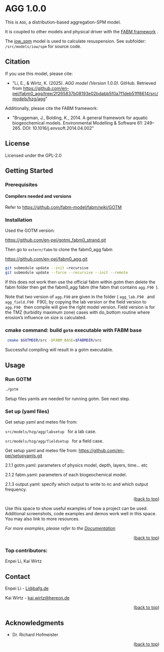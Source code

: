 # AGG 1.0.0

This is `AGG`, a distribution-based aggregation-SPM model. 

It is coupled to other models and physical driver with the [FABM framework](https://github.com/fabm-model/fabm/wiki) .

The [iow_spm](https://github.com/en-pei/fabm0_agg/tree/d770ff65ddb2882371e50d3a071b0a2067c3b0d3/src/models/iow/spm) model is used to calculate resuspension. See subfolder: `/src/models/iow/spm` for source code.

## Citation

If you use this model, please cite:
- "Li, E., & Wirtz, K. (2025). _AGG model (Version 1.0.0)_. GitHub. Retrieved from https://github.com/en-pei/fabm0_agg/tree/2f265837b08193e02bdabb5f0a7f1deb51ff8614/src/models/hzg/agg"


Additionally, please cite the FABM framework:
- "Bruggeman, J., Bolding, K., 2014. A general framework for aquatic biogeochemical models. Environmental Modelling & Software 61: 249–265. DOI: 10.1016/j.envsoft.2014.04.002"

## License
Licensed under the GPL-2.0 


<!-- GETTING STARTED -->
## Getting Started
### Prerequisites
#### Compilers needed and versions
Refer to https://github.com/fabm-model/fabm/wiki/GOTM


### Installation
Used the GOTM version:

https://github.com/en-pei/gotmj_fabm0_strand.git


Then go to `extern/fabm` to clone the fabm0_agg fabm

https://github.com/en-pei/fabm0_agg.git

   ```sh
git submodule update --init –recursive
git submodule update --force --recursive --init --remote
   ```

If this does not work then use the official fabm within gotm then delete the fabm folder then get the fabm0_agg fabm (the fabm that contains  `agg.F90 `).


Note that two version of `agg.F90` are given in the folder ( `agg_lab.F90 ` and  `agg_field.F90 ` F90), by copying the lab version or the field version to  `agg.F90 ` then compile will give the right model version. Field version is for the TMZ (turbidity maximum zone) cases with do_bottom routine where erosion’s influence on size is calculated.




### cmake command: build `gotm` executable with FABM base
   ```sh
    cmake $GOTMDIR/src -DFABM_BASE=$FABMDIR/src
   ```
Successful compiling will result in a gotm executable. 





<!-- USAGE EXAMPLES -->
## Usage

### Run GOTM
   ```sh
   ./gotm
   ```
Setup files yamls are needed for running gotm. See next step.


### Set up (yaml files)
Get setup yaml and meteo file from:

 `src/models/hzg/agg/labsetup ` for a lab case.

 `src/models/hzg/agg/fieldsetup ` for a field case.

 
Get setup yaml and meteo file from: https://github.com/en-pei/setupyamls.git

2.1.1 gotm.yaml: parameters of physics model, depth, layers, time… etc

2.1.2 fabm.yaml: parameters of each biogeochemical model.

2.1.3 output.yaml: specify which output to write to nc and which output frequency.




<p align="right">(<a href="#readme-top">back to top</a>)</p>



Use this space to show useful examples of how a project can be used. Additional screenshots, code examples and demos work well in this space. You may also link to more resources.

_For more examples, please refer to the [Documentation](https://example.com)_

<p align="right">(<a href="#readme-top">back to top</a>)</p>


### Top contributors:
Enpei Li, Kai Wirtz


<!-- CONTACT -->
## Contact

Enpei Li - Li@bafg.de

Kai Wirtz - kai.wirtz@hereon.de

<p align="right">(<a href="#readme-top">back to top</a>)</p>



<!-- ACKNOWLEDGMENTS -->
## Acknowledgments
<!--* [](Arne...)?-->
[comment]: # (tesetttest)
* Dr. Richard Hofmeister 


<p align="right">(<a href="#readme-top">back to top</a>)</p>

